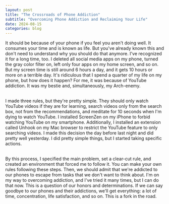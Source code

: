 ```yaml
---
layout: post
title: "The Crossroads of Phone Addiction"
subtitle: "Overcoming Phone Addiction and Reclaiming Your Life"
date: 2024-08-15
categories: blog
---
```


It should be because of your phone if you feel you aren't doing well. It consumes your time and is known as life. But you've already known this and don't need to understand why you should do that anymore. I've recognized it for a long time, too. I deleted all social media apps on my phone, turned the gray color filter on, left only four apps on my home screen, and so on. But my screen time is still around 6 hours a day, and it gets 10 hours or more on a terrible day. It's ridiculous that I spend a quarter of my life on my phone, but how does it happen? For me, it was because of YouTube addiction. It was my bestie and, simultaneously, my Arch-enemy.
<br><br>

I made three rules, but they're pretty simple. They should only watch YouTube videos if they are for learning, search videos only from the search box, not from the recommendations, and meditate for 10 seconds when I'm dying to watch YouTube. I installed ScreenZen on my iPhone to forbid watching YouTube on my smartphone. Additionally, I installed an extension called Unhook on my Mac browser to restrict the YouTube feature to only searching videos. I made this decision the day before last night and did pretty well yesterday. I did pretty simple things, but I started taking specific actions.
<br><br>

By this process, I specified the main problem, set a clear-cut rule, and created an environment that forced me to follow it. You can make your own rules following these steps. Then, we should admit that we're addicted to our phones to escape from tasks that we don't want to think about. I'm on my way to overcoming addiction, and I've tried it many times, but I can do that now. This is a question of our honors and determinations. If we can say goodbye to our phones and their addictions, we'll get everything: a lot of time, concentration, life satisfaction, and so on. This is a fork in the road.